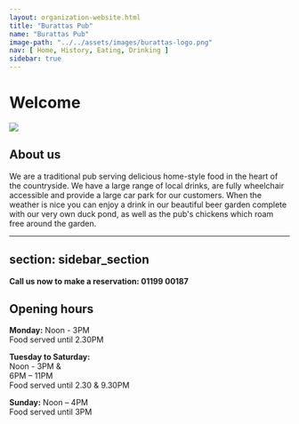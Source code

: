 ```yaml
---
layout: organization-website.html
title: "Burattas Pub"
name: "Burattas Pub"
image-path: "../../assets/images/burattas-logo.png"
nav: [ Home, History, Eating, Drinking ]
sidebar: true
---
```

# Welcome

![](../../assets/images/burattas-pub.png)


## About us

We are a traditional pub serving delicious home-style food in the heart of the countryside. We have a large range of local drinks, are fully wheelchair accessible and provide a large car park for our customers. When the weather is nice you can enjoy a drink in our beautiful beer garden complete with our very own duck pond, as well as the pub's chickens which roam free around the garden.

---
section: sidebar_section
---

**Call us now to make a reservation: 01199 00187**


## Opening hours

**Monday:** Noon - 3PM<br>
Food served until 2.30PM

**Tuesday to Saturday:**<br>Noon - 3PM &<br>6PM – 11PM<br>
Food served until 2.30 & 9.30PM

**Sunday:** Noon – 4PM<br>
Food served until 3PM
